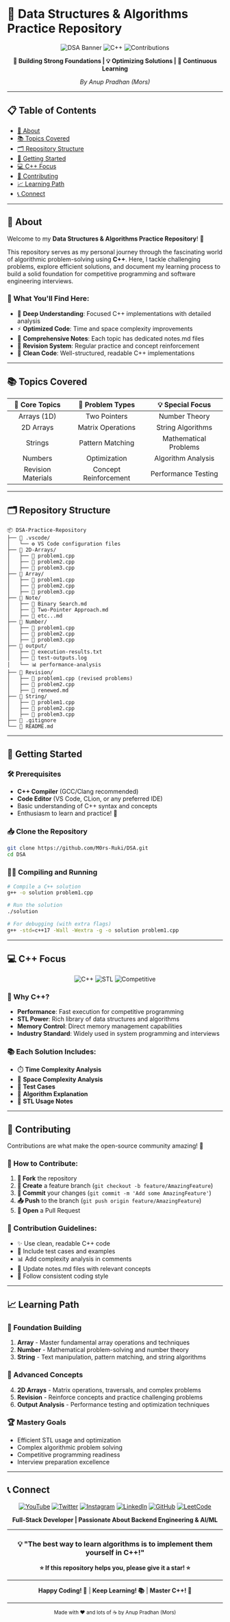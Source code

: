 # 🚀 Data Structures & Algorithms Practice Repository

<div align="center">
  
![DSA Banner](https://img.shields.io/badge/DSA-Practice-brightgreen?style=for-the-badge&logo=algorand&logoColor=white)
![C++](https://img.shields.io/badge/C++-00599C?style=for-the-badge&logo=c%2B%2B&logoColor=white)
![Contributions](https://img.shields.io/badge/Contributions-Welcome-red?style=for-the-badge)

**🎯 Building Strong Foundations | 💡 Optimizing Solutions | 🌟 Continuous Learning**

*By Anup Pradhan (Mors)*

</div>

---

## 📋 Table of Contents

- [🎯 About](#-about)
- [📚 Topics Covered](#-topics-covered)
- [🗂️ Repository Structure](#️-repository-structure)
- [🚀 Getting Started](#-getting-started)
- [💻 C++ Focus](#-c-focus)
- [🤝 Contributing](#-contributing)
- [📈 Learning Path](#-learning-path)
- [📞 Connect](#-connect)

---

## 🎯 About

Welcome to my **Data Structures & Algorithms Practice Repository**! 🌟

This repository serves as my personal journey through the fascinating world of algorithmic problem-solving using **C++**. Here, I tackle challenging problems, explore efficient solutions, and document my learning process to build a solid foundation for competitive programming and software engineering interviews.

### 🎪 What You'll Find Here:
- 🧠 **Deep Understanding**: Focused C++ implementations with detailed analysis
- ⚡ **Optimized Code**: Time and space complexity improvements
- 📝 **Comprehensive Notes**: Each topic has dedicated notes.md files
- 🔄 **Revision System**: Regular practice and concept reinforcement
- 🎨 **Clean Code**: Well-structured, readable C++ implementations

---

## 📚 Topics Covered

<div align="center">

| 🔢 Core Topics | 🎯 Problem Types | 💡 Special Focus |
|:---:|:---:|:---:|
| Arrays (1D) | Two Pointers | Number Theory |
| 2D Arrays | Matrix Operations | String Algorithms |
| Strings | Pattern Matching | Mathematical Problems |
| Numbers | Optimization | Algorithm Analysis |
| Revision Materials | Concept Reinforcement | Performance Testing |

</div>

---

## 🗂️ Repository Structure

```
📦 DSA-Practice-Repository
├── 📁 .vscode/
│   └── ⚙️ VS Code configuration files
├── 📁 2D-Arrays/
│   ├── 📄 problem1.cpp
│   ├── 📄 problem2.cpp
│   ├── 📄 problem3.cpp
├── 📁 Array/
│   ├── 📄 problem1.cpp
│   ├── 📄 problem2.cpp
│   ├── 📄 problem3.cpp
├── 📁 Note/
│   ├── 📄 Binary Search.md
│   ├── 📄 Two-Pointer Approach.md
│   ├── 📄 etc...md
├── 📁 Number/
│   ├── 📄 problem1.cpp
│   ├── 📄 problem2.cpp
│   ├── 📄 problem3.cpp
├── 📁 output/
│   ├── 📄 execution-results.txt
│   ├── 📄 test-outputs.log
│   └── 📊 performance-analysis
├── 📁 Revision/
│   ├── 📄 problem1.cpp (revised problems)
│   ├── 📄 problem2.cpp
│   ├── 📄 renewed.md
├── 📁 String/
│   ├── 📄 problem1.cpp
│   ├── 📄 problem2.cpp
│   ├── 📄 problem3.cpp
├── 📄 .gitignore
└── 📄 README.md
```

---

## 🚀 Getting Started

### 🛠️ Prerequisites

- **C++ Compiler** (GCC/Clang recommended)
- **Code Editor** (VS Code, CLion, or any preferred IDE)
- Basic understanding of C++ syntax and concepts
- Enthusiasm to learn and practice! 🎉

### 📥 Clone the Repository

```bash
git clone https://github.com/M0rs-Ruki/DSA.git
cd DSA
```

### 🏃‍♂️ Compiling and Running

```bash
# Compile a C++ solution
g++ -o solution problem1.cpp

# Run the solution
./solution

# For debugging (with extra flags)
g++ -std=c++17 -Wall -Wextra -g -o solution problem1.cpp
```

---

## 💻 C++ Focus

<div align="center">

![C++](https://img.shields.io/badge/C++-00599C?style=for-the-badge&logo=c%2B%2B&logoColor=white)
![STL](https://img.shields.io/badge/STL-Ready-blue?style=for-the-badge)
![Competitive](https://img.shields.io/badge/Competitive-Programming-orange?style=for-the-badge)

</div>

### 🎯 Why C++?
- **Performance**: Fast execution for competitive programming
- **STL Power**: Rich library of data structures and algorithms
- **Memory Control**: Direct memory management capabilities
- **Industry Standard**: Widely used in system programming and interviews

### 📚 Each Solution Includes:
- ⏱️ **Time Complexity Analysis**
- 💾 **Space Complexity Analysis** 
- 🧪 **Test Cases**
- 📝 **Algorithm Explanation**
- 🔧 **STL Usage Notes**

---

## 🤝 Contributing

Contributions are what make the open-source community amazing! 🌟

### 🎯 How to Contribute:

1. **🍴 Fork** the repository
2. **🌿 Create** a feature branch (`git checkout -b feature/AmazingFeature`)
3. **💫 Commit** your changes (`git commit -m 'Add some AmazingFeature'`)
4. **📤 Push** to the branch (`git push origin feature/AmazingFeature`)
5. **🎉 Open** a Pull Request

### 🎪 Contribution Guidelines:

- ✨ Use clean, readable C++ code
- 🧪 Include test cases and examples
- 📊 Add complexity analysis in comments
- 📝 Update notes.md files with relevant concepts
- 🎯 Follow consistent coding style

---

## 📈 Learning Path

### 🌱 Foundation Building
1. **Array** - Master fundamental array operations and techniques
2. **Number** - Mathematical problem-solving and number theory
3. **String** - Text manipulation, pattern matching, and string algorithms

### 🚀 Advanced Concepts
4. **2D Arrays** - Matrix operations, traversals, and complex problems
5. **Revision** - Reinforce concepts and practice challenging problems
6. **Output Analysis** - Performance testing and optimization techniques

### 🏆 Mastery Goals
- Efficient STL usage and optimization
- Complex algorithmic problem solving
- Competitive programming readiness
- Interview preparation excellence

---

## 📞 Connect

<div align="center">

[![YouTube](https://img.shields.io/badge/YouTube-FF0000?style=for-the-badge&logo=youtube&logoColor=white)](https://www.youtube.com/@morscode7)
[![Twitter](https://img.shields.io/badge/Twitter-1DA1F2?style=for-the-badge&logo=twitter&logoColor=white)](https://x.com/AnupPradhan0)
[![Instagram](https://img.shields.io/badge/Instagram-E4405F?style=for-the-badge&logo=instagram&logoColor=white)](https://www.instagram.com/mors_code__/)
[![LinkedIn](https://img.shields.io/badge/LinkedIn-0077B5?style=for-the-badge&logo=linkedin&logoColor=white)](https://www.linkedin.com/in/anup-pradhan77)
[![GitHub](https://img.shields.io/badge/GitHub-100000?style=for-the-badge&logo=github&logoColor=white)](https://github.com/M0rs-Ruki)
[![LeetCode](https://img.shields.io/badge/LeetCode-FFA116?style=for-the-badge&logo=leetcode&logoColor=white)](https://leetcode.com/u/Anuppradhan/)

**Full-Stack Developer | Passionate About Backend Engineering & AI/ML**

</div>

---

<div align="center">

### 💡 "The best way to learn algorithms is to implement them yourself in C++!"

**⭐ If this repository helps you, please give it a star! ⭐**

---

**Happy Coding! 🚀** | **Keep Learning! 📚** | **Master C++! 💪**

---

<sub>Made with ❤️ and lots of ☕ by Anup Pradhan (Mors)</sub>

</div>